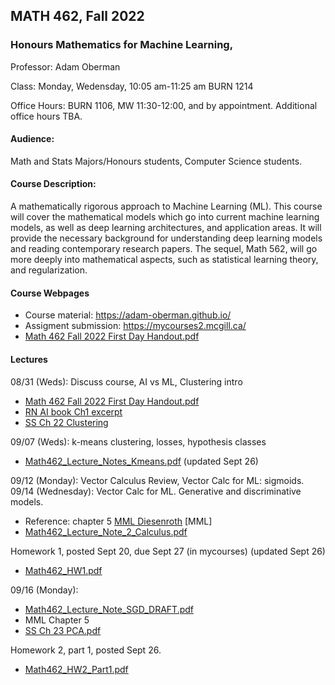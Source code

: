 ## MATH 462, Fall 2022
### Honours Mathematics for Machine Learning,

Professor: Adam Oberman

Class: Monday, Wedensday, 10:05 am-11:25 am BURN 1214

Office Hours: BURN 1106, MW 11:30-12:00, and by appointment. Additional office hours TBA.

#### Audience: 

Math and Stats Majors/Honours students, Computer Science students.

#### Course Description:

A mathematically rigorous approach to Machine Learning (ML).  This course will cover the mathematical models which go into current machine learning models, as well as deep learning architectures, and application areas.  It will provide the necessary background for   understanding deep learning models and reading contemporary research papers. The sequel, Math 562, will go more deeply into mathematical aspects, such as statistical learning theory, and regularization.   

#### Course Webpages

- Course material:  https://adam-oberman.github.io/  
- Assigment submission: https://mycourses2.mcgill.ca/ 
- [Math 462 Fall 2022 First Day Handout.pdf](https://github.com/adam-oberman/adam-oberman.github.io/files/9455747/Math.462.Fall.2022.First.Day.Handout.pdf)

#### Lectures
08/31 (Weds): Discuss course, AI vs ML, Clustering intro
  - [Math 462 Fall 2022 First Day Handout.pdf](https://github.com/adam-oberman/adam-oberman.github.io/files/9455747/Math.462.Fall.2022.First.Day.Handout.pdf)
  - [RN AI book Ch1 excerpt](https://github.com/adam-oberman/adam-oberman.github.io/files/9461998/RN.AI.book.Ch1.excerpt.pdf)
  - [SS Ch 22 Clustering](https://github.com/adam-oberman/adam-oberman.github.io/files/9462001/SS.Ch.22.pdf)
 
09/07 (Weds): k-means clustering, losses, hypothesis classes

- [Math462_Lecture_Notes_Kmeans.pdf](https://github.com/adam-oberman/adam-oberman.github.io/files/9648112/Math462_Lecture_Notes_Kmeans.pdf)  (updated Sept 26)


09/12 (Monday): Vector Calculus Review, Vector Calc for ML: sigmoids.
09/14 (Wednesday): Vector Calc for ML. Generative and discriminative models.
- Reference: chapter 5 [MML Diesenroth](https://mml-book.github.io/) [MML] 
- [Math462_Lecture_Note_2_Calculus.pdf](https://github.com/adam-oberman/adam-oberman.github.io/files/9560277/Math462_Lecture_Note_2_Calculus.pdf)

Homework 1, posted Sept 20, due Sept 27 (in mycourses)  (updated Sept 26)
- [Math462_HW1.pdf](https://github.com/adam-oberman/adam-oberman.github.io/files/9648108/Math462_HW1.pdf)

09/16 (Monday): 
- [Math462_Lecture_Note_SGD_DRAFT.pdf](https://github.com/adam-oberman/adam-oberman.github.io/files/9598852/Math462_Lecture_Note_SGD_DRAFT.pdf)
- MML Chapter 5
- [SS Ch 23 PCA.pdf](https://github.com/adam-oberman/adam-oberman.github.io/files/9598862/SS.Ch.23.pdf)

Homework 2, part 1, posted Sept 26.
- [Math462_HW2_Part1.pdf](https://github.com/adam-oberman/adam-oberman.github.io/files/9648102/Math462_HW2_Part1.pdf)
